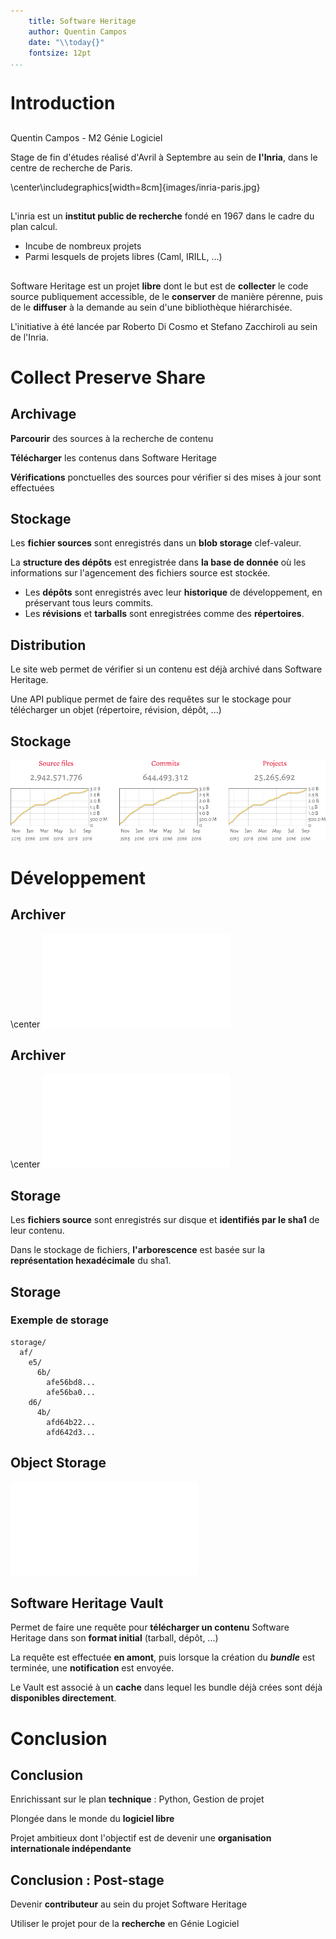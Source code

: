 ```yaml
---
	title: Software Heritage
	author: Quentin Campos
	date: "\\today{}"
	fontsize: 12pt
...
```


# Introduction

##

Quentin Campos - M2 Génie Logiciel

<!-- ### Stage -->

Stage de fin d'études réalisé d'Avril à Septembre au sein de
**l'Inria**, dans le centre de recherche de Paris.

\center\includegraphics[width=8cm]{images/inria-paris.jpg}
<!-- ![Inria - Centre de recherche de Paris](inria-paris.jpg) -->

##

L'inria est un **institut public de recherche** fondé en 1967 dans le
cadre du plan calcul.

- Incube de nombreux projets
- Parmi lesquels de projets libres (Caml, IRILL, ...)

<!-- ## -->

<!-- - **Roberto Di Cosmo** : CEO -->
<!-- - **Stefano Zacchiroli** : CTO -->
<!-- - **Nicolas Dandrimont** : Développeur Core & Administrateur système -->
<!-- - **Antoine Dumont** : Développeur Core -->

##

Software Heritage est un projet **libre** dont le but est de
**collecter** le code source publiquement accessible, de le
**conserver** de manière pérenne, puis de le **diffuser** à la demande
au sein d'une bibliothèque hiérarchisée.

L'initiative à été lancée par Roberto Di Cosmo et Stefano Zacchiroli
au sein de l'Inria.

# Collect Preserve Share

## Archivage

**Parcourir** des sources à la recherche de contenu

**Télécharger** les contenus dans Software Heritage

**Vérifications** ponctuelles des sources pour vérifier si des mises à
jour sont effectuées

## Stockage

Les **fichier sources** sont enregistrés dans un **blob storage**
clef-valeur.

La **structure des dépôts** est enregistrée dans **la base de donnée**
où les informations sur l'agencement des fichiers source est stockée.

- Les **dépôts** sont enregistrés avec leur **historique** de
développement, en préservant tous leurs commits.
- Les **révisions** et **tarballs** sont enregistrées comme des
  **répertoires**.

## Distribution

Le site web permet de vérifier si un contenu est déjà archivé dans
Software Heritage.

Une API publique permet de faire des requêtes sur le stockage pour
télécharger un objet (répertoire, révision, dépôt, ...)

## Stockage

![Courbe d'ajout des contenus à SWH](images/courbes.png)

# Développement

## Archiver

\center ![Choix des fichiers à archiver](images/schema-archiver.pdf)

## Archiver

\center ![Copie effective des fichiers](images/schema-archiver-2.pdf)

## Storage

Les **fichiers source** sont enregistrés sur disque et **identifiés
par le sha1** de leur contenu.

Dans le stockage de fichiers, **l'arborescence** est basée sur la
**représentation hexadécimale** du sha1.

## Storage

<p></p>

### Exemple de storage

```
storage/
  af/
    e5/
      6b/
        afe56bd8...
        afe56ba0...
    d6/
      4b/
        afd64b22...
        afd642d3...
```

## Object Storage

![](images/objstorage-archi.pdf)

## Software Heritage Vault

Permet de faire une requête pour **télécharger un contenu** Software
Heritage dans son **format initial** (tarball, dépôt, ...)

La requête est effectuée **en amont**, puis lorsque la création du
***bundle*** est terminée, une **notification** est envoyée.

Le Vault est associé à un **cache** dans lequel les bundle déjà crées
sont déjà **disponibles directement**.

# Conclusion

## Conclusion

Enrichissant sur le plan **technique** : Python, Gestion de projet

Plongée dans le monde du **logiciel libre**

Projet ambitieux dont l'objectif est de devenir une **organisation
internationale indépendante**

## Conclusion : Post-stage

Devenir **contributeur** au sein du projet Software Heritage

Utiliser le projet pour de la **recherche** en Génie Logiciel
